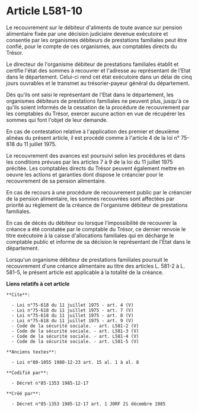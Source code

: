 # Article L581-10

Le recouvrement sur le débiteur d'aliments de toute avance sur pension alimentaire fixée par une décision judiciaire devenue
exécutoire et consentie par les organismes débiteurs de prestations familiales peut être confié, pour le compte de ces
organismes, aux comptables directs du Trésor. 

Le directeur de l'organisme débiteur de prestations familiales établit et certifie l'état des sommes à recouvrer et l'adresse
au représentant de l'Etat dans le département. Celui-ci rend cet état exécutoire dans un délai de cinq jours ouvrables et le
transmet au trésorier-payeur général du département.

Dès qu'ils ont saisi le représentant de l'Etat dans le département, les organismes débiteurs de prestations familiales ne
peuvent plus, jusqu'à ce qu'ils soient informés de la cessation de la procédure de recouvrement par les comptables du Trésor,
exercer aucune action en vue de récupérer les sommes qui font l'objet de leur demande. 

En cas de contestation relative à l'application des premier et deuxième alinéas du présent article, il est procédé comme à
l'article 4 de la loi n° 75-618 du 11 juillet 1975. 

Le recouvrement des avances est poursuivi selon les procédures et dans les conditions prévues par les articles 7 à 9 de la
loi du 11 juillet 1975 précitée. Les comptables directs du Trésor peuvent également mettre en oeuvre les actions et garanties
dont dispose le créancier pour le recouvrement de sa pension alimentaire. 

En cas de recours à une procédure de recouvrement public par le créancier de la pension alimentaire, les sommes recouvrées
sont affectées par priorité au règlement de la créance de l'organisme débiteur de prestations familiales. 

En cas de décès du débiteur ou lorsque l'impossibilité de recouvrer la créance a été constatée par le comptable du Trésor, ce
dernier renvoie le titre exécutoire à la caisse d'allocations familiales qui en décharge le comptable public et informe de sa
décision le représentant de l'Etat dans le département. 

Lorsqu'un organisme débiteur de prestations familiales poursuit le recouvrement d'une créance alimentaire au titre des
articles L. 581-2 à L. 581-5, le présent article est applicable à la totalité de la créance.

**Liens relatifs à cet article**

	**Cite**:

	  - Loi n°75-618 du 11 juillet 1975 - art. 4 (V)
	  - Loi n°75-618 du 11 juillet 1975 - art. 7 (V)
	  - Loi n°75-618 du 11 juillet 1975 - art. 8 (V)
	  - Loi n°75-618 du 11 juillet 1975 - art. 9 (V)
	  - Code de la sécurité sociale. - art. L581-2 (V)
	  - Code de la sécurité sociale. - art. L581-3 (V)
	  - Code de la sécurité sociale. - art. L581-4 (V)
	  - Code de la sécurité sociale. - art. L581-5 (V)

	**Anciens textes**:

	  - Loi n°80-1055 1980-12-23 art. 15 al. 1 à al. 8

	**Codifié par**:

	  - Décret n°85-1353 1985-12-17

	**Créé par**:

	  - Décret n°85-1353 1985-12-17 art. 1 JORF 21 décembre 1985
